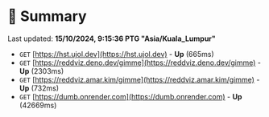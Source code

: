 # 📖 Summary
Last updated: **15/10/2024, 9:15:36 PTG "Asia/Kuala_Lumpur"**

- `GET` [https://hst.ujol.dev](https://hst.ujol.dev) - **Up** (665ms)
- `GET` [https://reddviz.deno.dev/gimme](https://reddviz.deno.dev/gimme) - **Up** (2303ms)
- `GET` [https://reddviz.amar.kim/gimme](https://reddviz.amar.kim/gimme) - **Up** (732ms)
- `GET` [https://dumb.onrender.com](https://dumb.onrender.com) - **Up** (42669ms)
